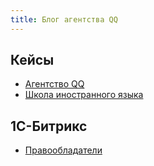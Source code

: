 ```yaml
---
title: Блог агентства QQ
---
```


## Кейсы
- [Агентство QQ](cases/qq-agency.md)
- [Школа иностранного языка](cases/lang-school.md)

## 1С-Битрикс
- [Правообладатели](bitrix/third-party-components.md)
